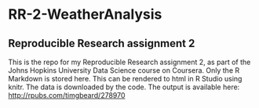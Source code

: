 # RR-2-WeatherAnalysis
## Reproducible Research assignment 2

This is the repo for my Reproducible Research assignment 2, as part of the Johns Hopkins University Data Science course on Coursera. 
Only the R Markdown is stored here. This can be rendered to html in R Studio using knitr. The data is downloaded by the code. 
The output is available here: <http://rpubs.com/timgbeard/278970>
